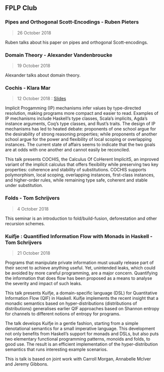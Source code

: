 ## FPLP Club

<!--- - - - - - - - - - - - - - - - - - - - - - - - - - - - - - - - - - - --->
### Pipes and Orthogonal Scott-Encodings - Ruben Pieters
> 26 October 2018

Ruben talks about his paper on pipes and orthogonal Scott-encodings.


<!--- - - - - - - - - - - - - - - - - - - - - - - - - - - - - - - - - - - --->
### Domain Theory - Alexander Vandenbroucke
> 19 October 2018

Alexander talks about domain theory.


<!--- - - - - - - - - - - - - - - - - - - - - - - - - - - - - - - - - - - --->
### Cochis - Klara Mar
> 12 October 2018 : [Slides](slides/cochis.pdf)

Implicit Progamming (IP) mechanisms infer values by type-directed resolution, 
making programs more compact and easier to read. Examples of IP mechanisms include 
Haskell’s type classes, Scala’s implicits, Agda’s instance arguments, Coq’s type 
classes, and Rust’s traits. The design of IP mechanisms has led to heated debate:
proponents of one school argue for the desirability of strong reasoning properties;
while proponents of another school argue for the power and flexibility of local 
scoping or overlapping instances. The current state of affairs seems to indicate 
that the two goals are at odds with one another and cannot easily be reconciled.

This talk presents COCHIS, the Calculus Of CoHerent ImplicitS, an improved variant
of the implicit calculus that offers flexibility while preserving two key properties:
coherence and stability of substitutions. COCHIS supports polymorphism, local 
scoping, overlapping instances, first-class instances, and higher-order rules, 
while remaining type safe, coherent and stable under substitution.


<!--- - - - - - - - - - - - - - - - - - - - - - - - - - - - - - - - - - - --->
### Folds - Tom Schrijvers
> 4 October 2018

This seminar is an introduction to fold/build-fusion, deforestation and other 
recursion schemes.


<!--- - - - - - - - - - - - - - - - - - - - - - - - - - - - - - - - - - - --->
### Kuifje : Quantified Information Flow with Monads in Haskell - Tom Schrijvers
> 21 October 2018

Programs that manipulate private information must usually release part of
their secret to achieve anything useful. Yet, unintended leaks, which could
be avoided by more careful programming, are a major concern. Quantifying
the information that does flow has been proposed as a means to analyse the
severity and impact of such leaks.

This talk presents Kuifje, a domain-specific language (DSL) for
Quantitative Information Flow (QIF) in Haskell. Kuifje implements the
recent insight that a monadic semantics based on hyper-distributions
(distributions of distributions) generalises earlier QIF approaches based
on Shannon entropy for channels to different notions of entropy for
programs.

The talk develops Kuifje in a gentle fashion, starting from a simple
denotational semantics for a small imperative language. This development
not only benefits from Haskell’s support for monads and DSLs, but also puts
two elementary functional programming patterns, monoids and folds, to good
use. The result is an efficient implementation of the hyper-distribution
semantics that runs interesting example scenarios.

This is talk is based on joint work with Carroll Morgan, Annabelle McIver
and Jeremy Gibbons.

